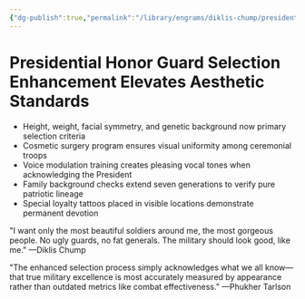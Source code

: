 ```yaml
---
{"dg-publish":true,"permalink":"/library/engrams/diklis-chump/presidential-honor-guard-selection-enhancement-elevates-aesthetic-standards/","tags":["DC/Military","DC/AS5"]}
---
```


# Presidential Honor Guard Selection Enhancement Elevates Aesthetic Standards

- Height, weight, facial symmetry, and genetic background now primary selection criteria
- Cosmetic surgery program ensures visual uniformity among ceremonial troops
- Voice modulation training creates pleasing vocal tones when acknowledging the President
- Family background checks extend seven generations to verify pure patriotic lineage
- Special loyalty tattoos placed in visible locations demonstrate permanent devotion

"I want only the most beautiful soldiers around me, the most gorgeous people. No ugly guards, no fat generals. The military should look good, like me." —Diklis Chump

"The enhanced selection process simply acknowledges what we all know—that true military excellence is most accurately measured by appearance rather than outdated metrics like combat effectiveness." —Phukher Tarlson
